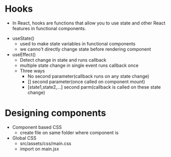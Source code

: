 # Hooks 
* In React, hooks are functions that allow you to use state and other React features in functional components.

- useState()
    - used to make state variables in functional components
    - we canno't directly change state before rendering component
- useEffect()
    - Detect change in state and runs callback 
    - multiple state change in single event runs callback once
    - Three ways 
        - No second parameter(callback runs on any state change)
        - [] second parameter(once called on component mount)
        - [state1,state2,...] second parm(callback is called on these state change)



# Designing components 
* Component based CSS
    - create file on same folder where component is
* Global CSS 
    - src/assets/css/main.css
    - import on main.jsx